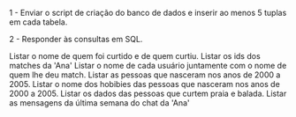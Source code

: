 1 - Enviar o script de criação do banco de dados e inserir ao menos 5 tuplas em cada tabela.

2 - Responder às consultas em SQL.

Listar o nome de quem foi curtido e de quem curtiu.
Listar os ids dos matches da 'Ana'
Listar o nome de cada usuário juntamente com o nome de quem lhe deu match.
Listar as pessoas que nasceram nos anos de 2000 a 2005.
Listar o nome dos hobibies das pessoas que nasceram nos anos de 2000 a 2005.
Listar os dados das pessoas que curtem praia e balada.
Listar as mensagens da última semana do chat da 'Ana'